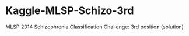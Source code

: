 Kaggle-MLSP-Schizo-3rd
======================

MLSP 2014 Schizophrenia Classification Challenge: 3rd position (solution)
